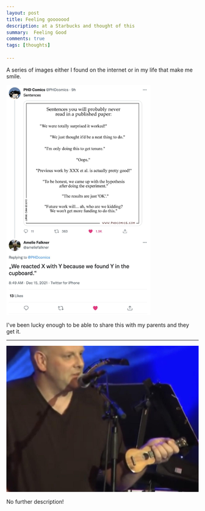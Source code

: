 ```yaml
---
layout: post
title: Feeling gooooood
description: at a Starbucks and thought of this
summary:  Feeling Good
comments: true
tags: [thoughts]

---
```


<style type="text/css" rel="stylesheet">
@import url('/assets/css/books.css');
</style>

A series of images either I found on the internet or in my life that make me smile.


<img src="../assets/images/FGcontent1.jpg" alt="tweet" width="75%"/>

I've been lucky enough to be able to share this with my parents and they get it.

<hr />

<img src="../assets/images/FGcontent2.jpeg" />

No further description!
